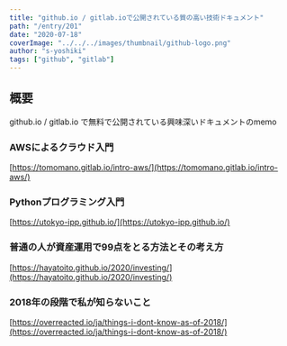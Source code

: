 ```yaml
---
title: "github.io / gitlab.ioで公開されている質の高い技術ドキュメント"
path: "/entry/201"
date: "2020-07-18"
coverImage: "../../../images/thumbnail/github-logo.png"
author: "s-yoshiki"
tags: ["github", "gitlab"]
---
```


## 概要

github.io / gitlab.io で無料で公開されている興味深いドキュメントのmemo

### AWSによるクラウド入門

[https://tomomano.gitlab.io/intro-aws/](https://tomomano.gitlab.io/intro-aws/)

### Pythonプログラミング入門

[https://utokyo-ipp.github.io/](https://utokyo-ipp.github.io/)

### 普通の人が資産運用で99点をとる方法とその考え方

[https://hayatoito.github.io/2020/investing/](https://hayatoito.github.io/2020/investing/)

### 2018年の段階で私が知らないこと

[https://overreacted.io/ja/things-i-dont-know-as-of-2018/](https://overreacted.io/ja/things-i-dont-know-as-of-2018/)
